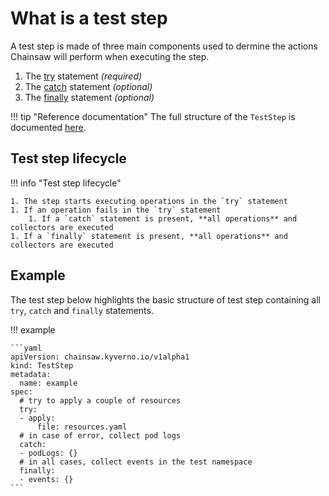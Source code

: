 # What is a test step

A test step is made of three main components used to dermine the actions Chainsaw will perform when executing the step.

1. The [try](./try.md) statement *(required)*
1. The [catch](./catch.md) statement *(optional)*
1. The [finally](./finally.md) statement *(optional)*

!!! tip "Reference documentation"
    The full structure of the `TestStep` is documented [here](../apis/chainsaw.v1alpha1.md#chainsaw-kyverno-io-v1alpha1-TestStep).

## Test step lifecycle

!!! info "Test step lifecycle"

    1. The step starts executing operations in the `try` statement
    1. If an operation fails in the `try` statement
        1. If a `catch` statement is present, **all operations** and collectors are executed
    1. If a `finally` statement is present, **all operations** and collectors are executed

## Example

The test step below highlights the basic structure of test step containing all `try`, `catch` and `finally` statements.

!!! example

    ```yaml
    apiVersion: chainsaw.kyverno.io/v1alpha1
    kind: TestStep
    metadata:
      name: example
    spec:
      # try to apply a couple of resources
      try:
      - apply:
          file: resources.yaml
      # in case of error, collect pod logs
      catch:
      - podLogs: {}
      # in all cases, collect events in the test namespace
      finally:
      - events: {}
    ```
